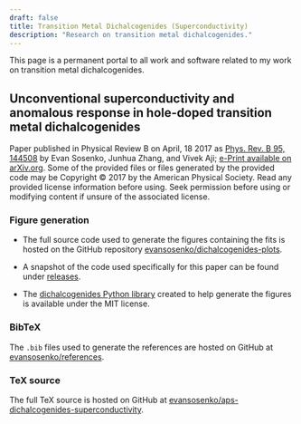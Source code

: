 ```yaml
---
draft: false
title: Transition Metal Dichalcogenides (Superconductivity)
description: "Research on transition metal dichalcogenides."
---
```


This page is a permanent portal to all work and software
related to my work on transition metal dichalcogenides.

## Unconventional superconductivity and anomalous response in hole-doped transition metal dichalcogenides

Paper published in Physical Review B on April, 18 2017 as
[Phys. Rev. B 95, 144508][physrevb.95.144508]
by Evan Sosenko, Junhua Zhang, and Vivek Aji;
[e-Print available on arXiv.org](https://arxiv.org/abs/1512.01261).
Some of the provided files or files generated by the provided code may be
Copyright © 2017 by the American Physical Society.
Read any provided license information before using.
Seek permission before using or modifying content
if unsure of the associated license.

### Figure generation

- The full source code used to generate the figures containing the fits
  is hosted on the GitHub repository
  [evansosenko/dichalcogenides-plots][dichalcogenides-plots].

- A snapshot of the code used specifically for this paper can be found under
  [releases][dichalcogenides-plots:releases].

- The [dichalcogenides Python library][dichalcogenides:repo] created to help generate the figures is
  available under the MIT license.

### BibTeX

The `.bib` files used to generate the references are hosted on GitHub at
[evansosenko/references][references:aps].

### TeX source

The full TeX source is hosted on GitHub at [evansosenko/aps-dichalcogenides-superconductivity][aps-dichalcogenides-superconductivity].

[references:aps]: https://github.com/evansosenko/references
[aps-dichalcogenides-superconductivity]: https://github.com/evansosenko/aps-dichalcogenides-superconductivity
[dichalcogenides-plots]: https://github.com/evansosenko/dichalcogenides-plots
[dichalcogenides-plots:releases]: https://github.com/evansosenko/dichalcogenides-plots/releases
[dichalcogenides:repo]: https://github.com/razor-x/dichalcogenides
[physrevb.95.144508]: https://journals.aps.org/prb/abstract/10.1103/PhysRevB.95.144508
